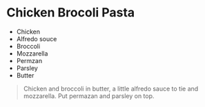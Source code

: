 # Chicken Brocoli Pasta
- Chicken
- Alfredo souce
- Broccoli
- Mozzarella
- Permzan
- Parsley
- Butter

>Chicken and broccoli in butter, a little alfredo sauce to tie and mozzarella.
Put permazan and parsley on top.
